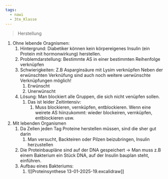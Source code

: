 ```yaml
---
tags:
  - nawi
  - 3te_Klasse
---
```

> Herstellung

1. Ohne lebende Oragnismen:
	1. Hintergrund: Diabetiker können kein körpereigenes Insulin (ein Protein mit hormonwirkung) herstellen.
	2. Problemdarstellung: Bestimmte AS in einer bestimmten Reihenfolge verknüpfen
	3. Schwierigkeiten: Z.B Asparginsäure mit Lysim verknüpfen Neben der erwünschten Verknüfung sind auch noch weitere uerwünschte Verknüpfungen möglich!
		1. Erwünscht
		2. Unerwünscht
	4. Lösung: Man blockiert alle Gruppen, die sich nicht venüpfen sollen.
		1. Das ist leider Zeitintensiv:
			1. Muss blockieren, vernküpfen, entblockieren. Wenn eine weirete AS hiinzukommt: wieder blockeiren, vernküpfen, entblockieren usw.
2. Mit lebenden Organismen
	1. Da Zellen jeden Tag Proteine herstellen müssen, sind die sher gut darin
		1. Man versucht, Backteiren oder Pilzen beizubringen, Insulin herzustellen
	2. Die Proteinbaupläne sind auf der DNA gespeichert → Man muss z.B einem Bakterium ein Stück DNA, auf der Insulin bauplan steht, einführen.
	3. Aufbau eines Bakteriums:
		1. ![[Proteinsynthese 13-01-2025-19.excalidraw]]